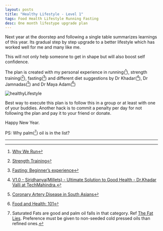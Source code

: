```yaml
---
layout: posts
title: "Healthy Lifestyle - Level 1"
tags: Food Health Lifestyle Running Fasting
desc: One month lifestype upgrade plan
---
```


Next year at the doorstep and following a single table summarizes learnings of
this year. Its gradual step by step upgrade to a better lifestyle which has
worked well for me and many like me.

This will not only help someone to get in shape but will also boost self
confidence.

The plan is created with my personal experience in running([^running]), strength
training([^st]), fasting([^fasting]) and different diet suggestions by Dr
Khadar([^millets]), Dr Jamnadas([^jamnadas]) and Dr Maya Adam([^food101])

![healthyLifestyle](/blog/assets/images/healthyLifestyle.png)

Best way to execute this plan is to follow this in a group or at least with one of
your buddies. Another hack is to commit a penalty per day for not following the
plan and pay it to your friend or donate.

Happy New Year.

PS: Why palm([^palm]) oil is in the list?

---

[^running]: [Why We Run](/blog/2020/03/01/whywerun.html)
[^st]: [Strength Training](/blog/2021/07/25/st.html)
[^millets]: [V1.0 - Siridhanya(Millets) - Ultimate Solution to Good Health - Dr.Khadar Valli at TechMahindra.](https://www.youtube.com/watch?v=FqsFDIpPJdc)
[^fasting]: [Fasting: Beginner’s experience](/blog/2021/10/19/fasting.html)
[^jamnadas]: [Coronary Artery Disease in South Asians](https://www.youtube.com/watch?v=JiBE4C3q0WQ)
[^food101]: [Food and Health: 101](/blog/2021/12/25/foodAndHealth.html)
[^palm]: Saturated Fats are good and palm oil falls in that category. Ref [The Fat Lies](https://youtu.be/Yo-IL-LH5FQ?t=711).
         Preference must be given to non-seeded cold pressed oils than refined
         ones.
